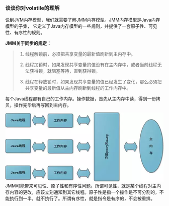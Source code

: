 ### 谈谈你对volatile的理解

说到JVM内存模型，我们就需要了解JMM内存模型。JMM内存模型是Java内存模型的子集，
它定义了Java内存模型的一些规则，并提供了一套原子性、可见性、有序性的规则。

**JMM关于同步的规定：**
> 1. 线程解锁前，必须把共享变量的最新值刷新到主内存中。
> 
> 3. 线程加锁时，如果发现共享变量的值没有在主内存中，或者当前线程无法获得锁，就阻塞等待，直到获得锁。
> 
>4. 线程在释放锁时，如果发现共享变量的值已经发生了变化，那么必须把共享变量的最新值从主内存刷新到线程的工作内存中。

每个Java线程都有自己的工作内存。操作数据，首先从主内存中读，得到一份拷贝，操作完毕后再写回到主内存。

![img.png](Image2%2Fimg.png)
JMM可能带来可见性、原子性和有序性问题。所谓可见性，就是某个线程对主内存内容的更改，应该立刻通知到其它线程。原子性是指一个操作是不可分割的，不能执行到一半，就不执行了。所谓有序性，就是指令是有序的，不会被重排。



